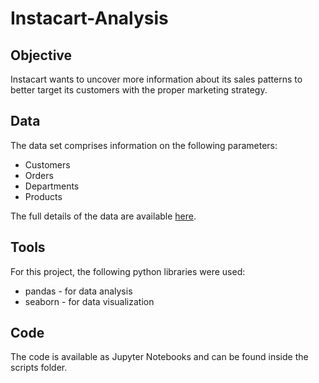 # Instacart-Analysis
## Objective 
Instacart wants to uncover more information about its sales patterns to better target its customers with the proper marketing strategy. 
## Data
The data set comprises information on the following parameters:
- Customers
- Orders
- Departments
- Products

The full details of the data are available [here](https://gist.github.com/jeremystan/c3b39d947d9b88b3ccff3147dbcf6c6b).
## Tools
For this project, the following python libraries were used:
- pandas - for data analysis
- seaborn - for data visualization 
## Code
The code is available as Jupyter Notebooks and can be found inside the scripts folder.
